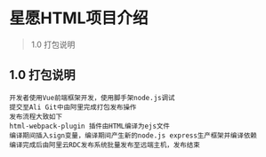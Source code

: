 # 星愿HTML项目介绍

> 1.0 打包说明

## 1.0 打包说明

``` 
开发者使用Vue前端框架开发，使用脚手架node.js调试
提交至Ali Git中由阿里完成打包发布操作
发布流程大致如下
html-webpack-plugin 插件由HTML编译为ejs文件
编译期间插入sign变量，编译期间产生新的node.js express生产框架并编译依赖
编译完成后由阿里云RDC发布系统批量发布至远端主机，发布结束

```
